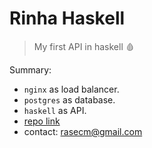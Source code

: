 # Rinha Haskell

> My first API in haskell 🩸

Summary:

- `nginx` as load balancer.
- `postgres` as database.
- `haskell` as API.
- [repo link](https://github.com/zetos/rinha-haskell)
- contact: rasecm@gmail.com
